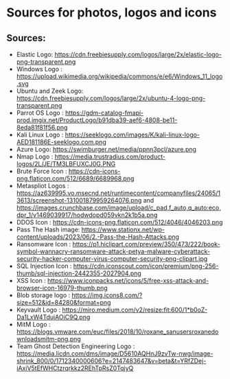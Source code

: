 # Sources for photos, logos and icons


<h2>Sources:</h2>

- Elastic Logo: https://cdn.freebiesupply.com/logos/large/2x/elastic-logo-png-transparent.png
- Windows Logo : https://upload.wikimedia.org/wikipedia/commons/e/e6/Windows_11_logo.svg
- Ubuntu and Zeek Logo: https://cdn.freebiesupply.com/logos/large/2x/ubuntu-4-logo-png-transparent.png
- Parrot OS Logo : https://gdm-catalog-fmapi-prod.imgix.net/ProductLogo/b91dba39-aef6-4808-be11-8eda81f81f56.png
- Kali Linux Logo : https://seeklogo.com/images/K/kali-linux-logo-AED181186E-seeklogo.com.png
- Azure Logo: https://swimburger.net/media/ppnn3pcl/azure.png
- Nmap Logo : https://media.trustradius.com/product-logos/2L/JE/TM3LBFUXCJ0G.PNG
- Brute Force Icon : https://cdn-icons-png.flaticon.com/512/6689/6689968.png
- Metaspliot Logos : https://az639995.vo.msecnd.net/runtimecontent/companyfiles/24065/13613/screenshot-131001879959264076.png and https://images.crunchbase.com/image/upload/c_pad,f_auto,q_auto:eco,dpr_1/v1469039917/hodwdopd059vkn2k1b5a.png
- DDOS Icon : https://cdn-icons-png.flaticon.com/512/4046/4046203.png
- Pass The Hash image: https://www.stationx.net/wp-content/uploads/2023/06/2.-Pass-the-Hash-Attacks.png
- Ransomware Icon : https://p1.hiclipart.com/preview/350/473/222/book-symbol-wannacry-ransomware-attack-petya-malware-cyberattack-security-hacker-computer-virus-computer-security-png-clipart.jpg
- SQL Injection Icon : https://cdn.iconscout.com/icon/premium/png-256-thumb/sql-injection-2442355-2027904.png
- XSS Icon : https://www.iconpacks.net/icons/5/free-xss-attack-and-browser-icon-16979-thumb.png
- Blob storage logo : https://img.icons8.com/?size=512&id=84280&format=png
- Keyvault Logo : https://miro.medium.com/v2/resize:fit:600/1*b0oZ-Da1LxW4TdujAOiC9Q.png
- MitM Logo : https://blogs.vmware.com/euc/files/2018/10/roxane_sanusersroxanedownloadsmitm-png.png
- Team Ghost Detection Engineering Logo : https://media.licdn.com/dms/image/D5610AQHnJ9zvTw-nwg/image-shrink_800/0/1712340000606?e=2147483647&v=beta&t=YRfZDej-iAxiV5tEfWHCtzrqrkkz2REhTpRsZ0TqjyQ
